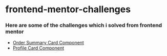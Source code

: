 # frontend-mentor-challenges
### Here are some of the challenges which i solved from frontend mentor
- [Order Summary Card Component](https://uday-kiran77.github.io/frontend-mentor-challenges/order-summary-card/)
- [Profile Card Component](https://uday-kiran77.github.io/frontend-mentor-challenges/profile-card-component/)

